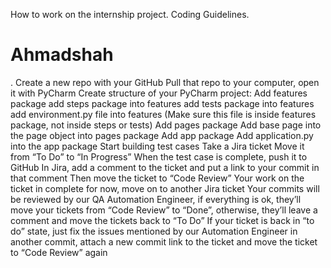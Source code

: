 How to work on the internship project. 
Coding Guidelines.

# Ahmadshah
. 
Create a new repo with your GitHub 
Pull that repo to your computer, open it with PyCharm
Create structure of your PyCharm project: 
Add features package 
add steps package into features
add tests package into features
add environment.py file into features (Make sure this file is inside features package, not inside steps or tests)
Add pages package
Add base page into the page object into pages package
Add app package
Add application.py into the app package
Start building test cases
Take a Jira ticket
Move it from “To Do” to “In Progress” 
When the test case is complete, push it to GitHub
In Jira, add a comment to the ticket and put a link to your commit in that comment
Then move the ticket to “Code Review”
Your work on the ticket in complete for now, move on to another Jira ticket
Your commits will be reviewed by our QA Automation Engineer, if everything is ok, they’ll move your tickets from “Code Review” to “Done”, otherwise, they’ll leave a comment and move the tickets back to “To Do” 
If your ticket is back in “to do” state, just fix the issues mentioned by our Automation Engineer in another commit, attach a new commit link to the ticket and move the ticket to “Code Review” again

